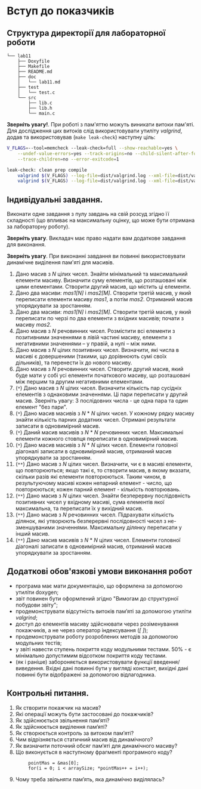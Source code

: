 # Вступ до показчиків
## Структура директорії для лабораторної роботи

```
└── lab11
    ├── Doxyfile
    ├── Makefile
    ├── README.md
    ├── doc
    │   └── lab11.md
    ├── test
    │   └── test.c
    └── src
        ├── lib.c
        ├── lib.h
        └── main.c
```

**Зверніть увагу!**. При роботі з пам'яттю можуть виникати витоки пам'яті. Для дослідження цих витоків слід використовувати утиліту *valgrind*, додав та використовував (`make leak-check`) наступну ціль:
```sh
V_FLAGS=--tool=memcheck --leak-check=full --show-reachable=yes \
	--undef-value-errors=yes --track-origins=no --child-silent-after-fork=no \
	--trace-children=no --error-exitcode=1

leak-check: clean prep compile
	valgrind $(V_FLAGS) --log-file=dist/valgrind.log --xml-file=dist/valgrind.xml --xml=yes dist/main.bin
	valgrind $(V_FLAGS) --log-file=dist/valgrind.log --xml-file=dist/valgrind.xml --xml=yes dist/test.bin
```


<!-- TODO: alternative:

	ASAN_OPTIONS=detect_leaks=1 ./dist/main.bin
	ASAN_OPTIONS=detect_leaks=1 ./dist/test.bin

# TODO: clang-based leaks check:
	# clang -O1 -fsanitize=address -fno-omit-frame-pointer -g memory-leak.c

 -->


## Індивідуальні завдання.

Виконати одне завдання з пулу завдань на свій розсуд згідно її складності (що впливає на максимальну оцінку, що може бути отримана за лабораторну роботу). 

**Зверніть увагу**. Викладач має право надати вам додаткове завдання для виконання.

**Зверніть увагу**. При виконанні завдання ви повинні використовувати динамічне виділення пам'яті для масивів.

1.	Дано масив з *N* цілих чисел. Знайти мінімальний та максимальний елементи масиву. Визначити суму елементів, що розташовані між цими елементами. Створити другий масив, що містить ці елементи.
2.	Дано два масиви: *mas1[N]* і *mas2[M]*. Створити третій масив, у який переписати елементи масиву *mas1*, а потім *mas2*. Отриманий масив упорядкувати за зростанням.
3.	Дано два масиви: *mas1[N]* і *mas2[M]*. Створити третій масив, у який переписати по черзі по два елементи з вхідних масивів; почати з масиву *mas2*. 
4.	Дано масив з *N* речовинних чисел. Розмістити всі елементи з позитивними значеннями в лівій частині масиву, елементи з негативними значеннями – у правій, а нулі – між ними.
5.	Дано масив з *N* цілих позитивних чисел. Визначити, які числа в масиві є довершеними (такими, що дорівнюють сумі своїх дільників), та перенести їх до нового масиву.
6.	Дано масив з *N* речовинних чисел. Створити другий масив, який буде мати у собі усі елементи початкового масиву, що розташовані між першим та другим негативними елементами. 
7.	(`*`) Дано масив з *N* цілих чисел. Визначити кількість пар сусідніх елементів з однаковими значеннями. Ці пари переписати у другий масив. Зверніть увагу: 3 послідовних числа - це одна пара та один елемент "без пари".
8. 	(`*`) Дано масив масивів з *N* * *N* цілих чисел. У кожному рядку масиву знайти кількість парних додатних чисел. Отримані результати записати в одновимірний масив.
9. 	(`*`) Даний масив масивів з *N* * *N* речовинних чисел. Максимальні елементи кожного стовпця переписати в одновимірний масив.
10.	(`*`) Дано масив масивів з *N* * *N* цілих чисел. Елементи головної діагоналі записати в одновимірний масив, отриманий масив упорядкувати за зростанням.
11.	(`**`) Дано масив з *N* цілих чисел. Визначити, чи є в масиві елементи, що повторюються; якщо такі є, то створити масив, в якому вказати, скільки разів які елементи повторюються. Таким чином, в результуючому масиві кожен непарний елемент - число, що повторюються; кожен парний елемент - кількість повторювань.
12.	(`**`) Дано масив з *N* цілих чисел. Знайти безперервну послідовність позитивних чисел у вхідному масиві, сума елементів якої максимальна, та переписати їх у вихідний масив.
13.	(`**`) Дано масив з *N* речовинних чисел. Підрахувати кількість ділянок, які утворюють безперервні послідовності чисел з не-зменшуваними значеннями. Максимальну ділянку переписати у інший масив.
14.	(`**`) Дано масив масивів з *N* * *N* цілих чисел. Елементи головної  діагоналі записати в одновимірний масив, отриманий масив упорядкувати за зростанням.


## Додаткові обов'язкові умови виконання робот

- програма має мати документацію, що оформлена за допомогою утиліти doxygen;
- звіт повинен бути оформлений згідно "Вимогам до структурної побудови звіту";
- продемонструвати відсутність витоків пам’яті за допомогою утиліти *valgrind*;
- доступ до елементів масиву здійснювати через розіменування покажчиків, а не через оператор індексування (*[ ]*);
- продемонструвати роботу розроблених методів за допомогою модульних тестів;
- у звіті навести ступень покриття коду модульними тестами. 50% - є мінімально допустимим відсотком покриття коду тестами.
- (як і раніше) забороняється використовувати функції введення/виведення. Вхідні дані повинні бути у вигляді констант, вихідні дані повинні бути відображені за допомогою відлагодника.


## Контрольні питання.
1.	Як створити покажчик на масив?
2.	Які операції можуть бути застосовані до покажчиків?
3.	Як здійснюється звільнення пам’яті?
4.	Як здійснюється виділення пам’яті?
5.	Як створюється контроль за витоком пам’яті?
6.	Чим відрізняється статичний масив від динамічного?
7.	Як визначити поточний обсяг пам’яті для динамічного масиву?
8.	Що виконується в наступному фрагменті програмного коду?
```
		pointMas = &mas[0];  
		for(i = 0; i < arraySize; *pointMas++ = i++);  
```		
9.	Чому треба звільняти пам’ять, яка динамічно виділялась?

